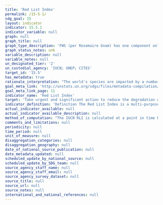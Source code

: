 ```yaml
---
title: 'Red List Index'
permalink: /15-5-1/
sdg_goal: 15
layout: indicator
indicator: 15.5.1
indicator_variable: null
graph: null
graph_title: null
graph_type_description: 'FWS (per Rosemaire Gnam) has one component only. Requests clearance at chief leve (Downes) before proceeding.'
graph_status_notes: unk
variable_description: null
variable_notes: null
un_designated_tier: '2'
un_custodial_agency: 'IUCN; UNEP; CITES'
target_id: '15.5'
has_metadata: true
rationale_interpretation: "The world's species are impacted by a number of threatening processes, including habitat destruction and degradation, overexploitation, invasive alien species, human disturbance, pollution and climate change. This indicator can be used to assess overall changes in the extinction risk of groups of species as a result of these threats and the extent to which threats are being mitigated. \nThe IUCN RLI value ranges from 1 (all species are categorized as 'Least Concern') to 0 (all species are categorized as 'Extinct'). An intermediate value indicates how far the set of species has moved overall towards extinction. Thus, the IUCN RLI allows comparisons between sets of species in both their overall level of extinction risk (i.e., how threatened they are on average), and in the rate at which this risk changes over time. A downward trend in the IUCN RLI over time means that the expected rate of future species extinctions is worsening (i.e., the rate of biodiversity loss is increasing). An upward trend means that the expected rate of species extinctions is abating (i.e., the rate of biodiversity loss is decreasing), and a horizontal line means that the expected rate of species extinctions is remaining the same, although in each of these cases it does not mean that biodiversity loss has stopped. An upward IUCN RLI trend would indicate that the SDG Target 15.5 of reducing the degradation of natural habitats and protecting threatened species is on track towards halting the loss of biodiversity and thus preventing the extinction of threatened species by 2020. An IUCN RLI value of 1 would indicate that biodiversity loss has been halted. \nThe name \"Red List Index\" should not be taken to imply that the indicator is produced as a composite indicator of a number of disparate metrics, in the same way that, e.g., the Multidimensional Poverty Index is compiled. Rather, the RLI is an indicator of trends in species' extinction risk, as measured using the IUCN Red List Categories and Criteria, and is compiled from data on changes over time in the Red List Category for each species, excluding any changes driven by improved knowledge or revised taxonomy."
goal_meta_link: 'http://unstats.un.org/sdgs/files/metadata-compilation/Metadata-Goal-15.pdf'
goal_meta_link_page: 11
indicator_name: 'Red List Index'
target: 'Take urgent and significant action to reduce the degradation of natural habitats, halt the loss of biodiversity, and, by 2020, protect and prevent the extinction of threatened species.'
indicator_definition: 'Definition The Red List Index is a multi-purpose indicator which measures the aggregate change in extinction risk across groups of species. It is based on the number of species in each category of extinction risk on The IUCN Red List of Threatened Species. This indicator is expressed as an index ranging from 0 to 1. Concepts Threatened species are those listed on The IUCN Red List of Threatened Species in the categories Vulnerable, Endangered, or Critically Endangered (i.e., species that are facing a high, very high, or extremely high risk of extinction in the wild in the medium-term future). Changes over time in the proportion of species threatened with extinction are largely driven by improvements in knowledge and changing taxonomy. The IUCN Red List Index (RLI) therefore accounts for such changes to yield a more informative indicator than the simple proportion of threatened species. It measures change in aggregate extinction risk across groups of species over time, resulting from genuine improvements or deteriorations in the status of individual species. It can be calculated for any representative set of species that have been assessed for The IUCN Red List of Threatened Species at least twice.'
actual_indicator_available: null
actual_indicator_available_description: null
method_of_computation: "The IUCN RLI is calculated at a point in time by first multiplying the number of species in each Red List Category by a weight (ranging from 1 for 'Near Threatened' to 5 for 'Extinct' and 'Extinct in the Wild') and summing these values. This is then divided by a maximum threat score which is the total number of species multiplied by the weight assigned to the 'Extinct' category. This final value is subtracted from 1 to give the IUCN RLI value.  see report for mathematical calculation expression  The formula requires that: \tExactly the same set of species is included in all time periods, and \tThe only Red List Category changes are those resulting from genuine improvement or deterioration in status (i.e., excluding changes resulting from improved knowledge or taxonomic revisions), and \tData Deficient species be excluded. In many cases, species lists will change slightly from one assessment to the next (e.g., owing to taxonomic revisions). The conditions can therefore be met by retrospectively adjusting earlier Red List categorizations using current information and taxonomy. This is achieved by assuming that the current Red List Categories for the taxa have applied since the set of species was first assessed for the Red List, unless there is information to the contrary that genuine status changes have occurred. Such information is often contextual (e.g., relating to the known history of habitat loss within the range of the species). If there is insufficient information available for a newly added species, it is not incorporated into the IUCN RLI until it is assessed for a second time, at which point earlier assessments are retrospectively corrected by extrapolating recent trends in population, range, habitat and threats, supported by additional information. To avoid spurious results from biased selection of species, RLIs are typically calculated only for taxonomic groups in which all species worldwide have been assessed for the Red List, or for samples of species that have been systematically or randomly selected."
comments_and_limitations: null
periodicity: null
time_period: null
unit_of_measure: null
disaggregation_categories: null
disaggregation_geography: null
date_of_national_source_publication: null
date_metadata_updated: null
scheduled_update_by_national_source: null
scheduled_update_by_SDG_team: null
source_agency_staff_name: null
source_agency_staff_email: null
source_agency_survey_dataset: null
source_title: null
source_url: null
source_notes: null
international_and_national_references: null
---
```

